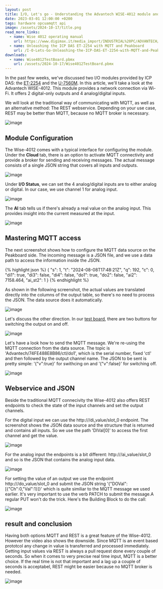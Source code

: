 ```yaml
---
layout: post
title: I/O, Let's go - Understanding the Advantech WISE-4012 module and use Peakboard to do some magic with it
date: 2023-03-01 12:00:00 +0200
tags: hardware opcuamqtt api
image: /assets/2024-10-17/title.png
read_more_links:
  - name: Wise 4012 operating manual
    url: https://www.digimax.it/media_import/INDUSTRIAL%20PC/ADVANTECH/IoT%20-%20INTERNET%20OF%20THINGS/WISE-4012/WISE-4012_MAN_001.pdf
  - name: Unleashing the ICP DAS ET-2254 with MQTT and Peakboard
    url: /I-O-Lets-Go-Unleashing-the-ICP-DAS-ET-2254-with-MQTT-and-Peakboard.html
downloads:
  - name: Wise4012TestBoard.pbmx
    url: /assets/2024-10-17/Wise4012TestBoard.pbmx
---
```

In the past few weeks, we've discussed two I/O modules provided by ICP DAS: the [ET-2254](/I-O-Lets-Go-Unleashing-the-ICP-DAS-ET-2254-with-MQTT-and-Peakboard.html) and the [U-7560M](/I-O-Lets-Go-Unleashing-the-ICP-DAS-U-7500-series-for-cool-I-O-action-with-OPC-UA.html). In this article, we'll take a look at the Advantech WISE-4012. This module provides a network connection via Wi-Fi. It offers 2 digital-only outputs and 4 analog/digital inputs.

We will look at the traditional way of communicating with MQTT, as well as an alternative method: The REST webservice. Depending on your use case, REST may be better than MQTT, because no MQTT broker is necessary. 

![image](/assets/2024-10-17/010.png)

## Module Configuration

The Wise-4012 comes with a typical interface for configuring the module. Under the **Cloud** tab, there is an option to activate MQTT connectivity and provide a broker for sending and receiving messages. The actual message consists of a single JSON string that covers all inputs and outputs.

![image](/assets/2024-10-17/020.png)

Under **I/O Status**, we can set the 4 analog/digital inputs are to either analog or digital. In our case, we use channel 1 for analog input.

![image](/assets/2024-10-17/030.png)

The **AI** tab tells us if there's already a real value on the analog input. This provides insight into the current measured at the input.

![image](/assets/2024-10-17/040.png)

## Mastering MQTT access

The next screenshot shows how to configure the MQTT data source on the Peakboard side. The incoming message is a JSON file, and we use a data path to access the information inside the JSON.

{% highlight json %}
{
  "s": 1,
  "t": "2024-08-08T17:48:21Z",
  "q": 192,
  "c": 0,
  "di1": true,
  "di3": false,
  "di4": false,
  "do1": true,
  "do2": false,
  "ai2": 7158.464,
  "ai_st2": 1
}
{% endhighlight %}

 As shown in the following screenshot, the actual values are translated directly into the columns of the output table, so there's no need to process the JSON. The data source does it automatically.

![image](/assets/2024-10-17/050.png)

Let's discuss the other direction. In our [test board](/assets/2024-10-17/Wise4012TestBoard.pbmx), there are two buttons for switching the output on and off.

![image](/assets/2024-10-17/060.png)

Let's have a look how to send the MQTT message. We're re-using the MQTT connection from the data source. The topic is 'Advantech/74FE488E8B86/ctl/do1', which is the serial number, fixed 'ctl' and then followed by the output channel name. The JSON to be sent is pretty simple: '{"v":true}' for swithcing on and '{"v":false}' for switching off.

![image](/assets/2024-10-17/070.png)

## Webservice and JSON

Beside the traditional MQTT connecivity the Wise-4012 also offers REST endpoints to check the state of the input channels and set the output channels. 

For the digital input we can use the http://<MyServer>/di_value/slot_0 endpoint. The screenshot shows the JSON data source and the structure that is returned and contains all inputs. So we use the path 'DIVal[0]' to access the first channel and get the value.

![image](/assets/2024-10-17/080.png)

For the analog input the endpoints is a bit different: http://<MyServer>/ai_value/slot_0 and so is the JSON that contains the analog input data.

![image](/assets/2024-10-17/090.png)

For setting the value of an output we use the endpoint http://<MyServer>/do_value/slot_0 and submit the JSON string '{"DOVal":[{"Ch":0,"Val":1}]}' which is quite similiar to the MQTT message we used earlier. It's very important to use the verb PATCH to submit the message.A regular PUT won't do the trick. Here's the Building Block to do the call:


![image](/assets/2024-10-17/100.png)

## result and conclusion

Having both options MQTT and REST is a great feature of the Wise-4012. However the video also shows the downside. Since MQTT is an event based prototcol any change in value is transferred and processed immediately. Getting input values via REST is always a pull request done every couple of seconds. So when it comes to very precise real time input, MQTT is a better choice. If the real time is not that important and a lag up a couple of seconds is acceptabel, REST might be easier because no MQTT broker is needed.

![image](/assets/2024-10-17/result.gif)

